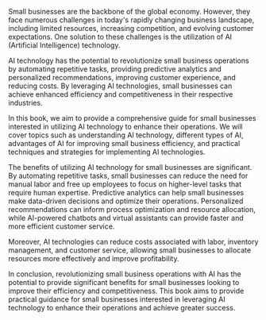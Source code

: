 
Small businesses are the backbone of the global economy. However, they face numerous challenges in today's rapidly changing business landscape, including limited resources, increasing competition, and evolving customer expectations. One solution to these challenges is the utilization of AI (Artificial Intelligence) technology.

AI technology has the potential to revolutionize small business operations by automating repetitive tasks, providing predictive analytics and personalized recommendations, improving customer experience, and reducing costs. By leveraging AI technologies, small businesses can achieve enhanced efficiency and competitiveness in their respective industries.

In this book, we aim to provide a comprehensive guide for small businesses interested in utilizing AI technology to enhance their operations. We will cover topics such as understanding AI technology, different types of AI, advantages of AI for improving small business efficiency, and practical techniques and strategies for implementing AI technologies.

The benefits of utilizing AI technology for small businesses are significant. By automating repetitive tasks, small businesses can reduce the need for manual labor and free up employees to focus on higher-level tasks that require human expertise. Predictive analytics can help small businesses make data-driven decisions and optimize their operations. Personalized recommendations can inform process optimization and resource allocation, while AI-powered chatbots and virtual assistants can provide faster and more efficient customer service.

Moreover, AI technologies can reduce costs associated with labor, inventory management, and customer service, allowing small businesses to allocate resources more effectively and improve profitability.

In conclusion, revolutionizing small business operations with AI has the potential to provide significant benefits for small businesses looking to improve their efficiency and competitiveness. This book aims to provide practical guidance for small businesses interested in leveraging AI technology to enhance their operations and achieve greater success.
